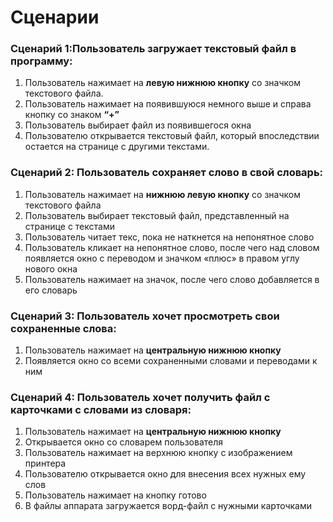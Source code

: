 <h1> Cценарии </h1>

<h3>Сценарий 1:Пользователь загружает текстовый файл в программу:</h3>

1) Пользователь нажимает на **левую нижнюю кнопку** со значком текстового файла.
2) Пользователь нажимает на появившуюся немного выше и справа кнопку со знаком **“+”**
3) Пользователь выбирает файл из появившегося окна
4) Пользователю открывается текстовый файл, который впоследствии остается на странице с другими текстами.



<h3>Сценарий 2: Пользователь сохраняет слово в свой словарь:</h3>

1) Пользователь нажимает на **нижнюю левую кнопку** со значком текстового файла
2) Пользователь выбирает текстовый файл, представленный на странице с текстами
3) Пользователь читает текс, пока не наткнется на непонятное слово
4) Пользователь кликает на непонятное слово, после чего над словом появляется окно с переводом и значком «плюс» в правом углу нового окна
5) Пользователь нажимает на значок, после чего слово добавляется в его словарь



<h3>Сценарий 3: Пользователь хочет просмотреть свои сохраненные слова:</h3>

1) Пользователь нажимает на **центральную нижнюю кнопку**
2) Появляется окно со всеми сохраненными словами и переводами к ним



<h3>Сценарий 4: Пользователь хочет получить файл c карточками с словами из словаря:</h3>

1) Пользователь нажимает на **центральную нижнюю кнопку**
2) Открывается окно со словарем пользователя
3) Пользователь нажимает на верхнюю кнопку с изображением принтера
4) Пользователю открывается окно для внесения всех нужных ему слов
5) Пользователь нажимает на кнопку готово
6) В файлы аппарата загружается ворд-файл с нужными карточками


